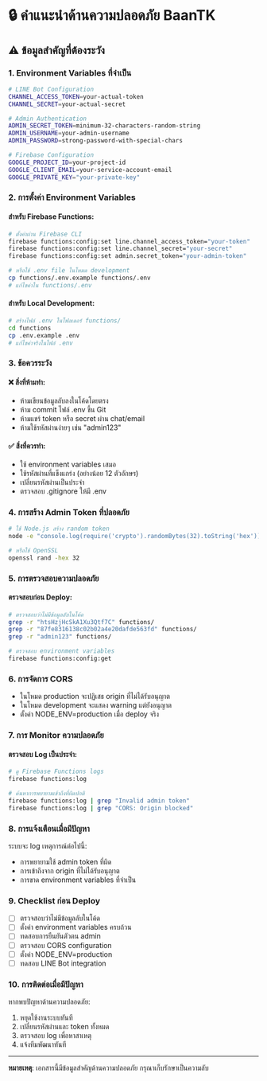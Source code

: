 # 🔒 คำแนะนำด้านความปลอดภัย BaanTK

## ⚠️ ข้อมูลสำคัญที่ต้องระวัง

### 1. Environment Variables ที่จำเป็น
```bash
# LINE Bot Configuration
CHANNEL_ACCESS_TOKEN=your-actual-token
CHANNEL_SECRET=your-actual-secret

# Admin Authentication
ADMIN_SECRET_TOKEN=minimum-32-characters-random-string
ADMIN_USERNAME=your-admin-username
ADMIN_PASSWORD=strong-password-with-special-chars

# Firebase Configuration
GOOGLE_PROJECT_ID=your-project-id
GOOGLE_CLIENT_EMAIL=your-service-account-email
GOOGLE_PRIVATE_KEY="your-private-key"
```

### 2. การตั้งค่า Environment Variables

#### สำหรับ Firebase Functions:
```bash
# ตั้งค่าผ่าน Firebase CLI
firebase functions:config:set line.channel_access_token="your-token"
firebase functions:config:set line.channel_secret="your-secret"
firebase functions:config:set admin.secret_token="your-admin-token"

# หรือใช้ .env file ในโหมด development
cp functions/.env.example functions/.env
# แก้ไขค่าใน functions/.env
```

#### สำหรับ Local Development:
```bash
# สร้างไฟล์ .env ในโฟลเดอร์ functions/
cd functions
cp .env.example .env
# แก้ไขค่าจริงในไฟล์ .env
```

### 3. ข้อควรระวัง

#### ❌ สิ่งที่ห้ามทำ:
- ห้ามเขียนข้อมูลลับลงในโค้ดโดยตรง
- ห้าม commit ไฟล์ .env ขึ้น Git
- ห้ามแชร์ token หรือ secret ผ่าน chat/email
- ห้ามใช้รหัสผ่านง่ายๆ เช่น "admin123"

#### ✅ สิ่งที่ควรทำ:
- ใช้ environment variables เสมอ
- ใช้รหัสผ่านที่แข็งแกร่ง (อย่างน้อย 12 ตัวอักษร)
- เปลี่ยนรหัสผ่านเป็นประจำ
- ตรวจสอบ .gitignore ให้มี .env

### 4. การสร้าง Admin Token ที่ปลอดภัย

```bash
# ใช้ Node.js สร้าง random token
node -e "console.log(require('crypto').randomBytes(32).toString('hex'))"

# หรือใช้ OpenSSL
openssl rand -hex 32
```

### 5. การตรวจสอบความปลอดภัย

#### ตรวจสอบก่อน Deploy:
```bash
# ตรวจสอบว่าไม่มีข้อมูลลับในโค้ด
grep -r "htsHzjHcSkA1Xu3Qtf7C" functions/
grep -r "87fe8316138c02b02a4e20dafde563fd" functions/
grep -r "admin123" functions/

# ตรวจสอบ environment variables
firebase functions:config:get
```

### 6. การจัดการ CORS

- ในโหมด production จะปฏิเสธ origin ที่ไม่ได้รับอนุญาต
- ในโหมด development จะแสดง warning แต่ยังอนุญาต
- ตั้งค่า NODE_ENV=production เมื่อ deploy จริง

### 7. การ Monitor ความปลอดภัย

#### ตรวจสอบ Log เป็นประจำ:
```bash
# ดู Firebase Functions logs
firebase functions:log

# ค้นหาการพยายามเข้าถึงที่ผิดปกติ
firebase functions:log | grep "Invalid admin token"
firebase functions:log | grep "CORS: Origin blocked"
```

### 8. การแจ้งเตือนเมื่อมีปัญหา

ระบบจะ log เหตุการณ์ต่อไปนี้:
- การพยายามใช้ admin token ที่ผิด
- การเข้าถึงจาก origin ที่ไม่ได้รับอนุญาต
- การขาด environment variables ที่จำเป็น

### 9. Checklist ก่อน Deploy

- [ ] ตรวจสอบว่าไม่มีข้อมูลลับในโค้ด
- [ ] ตั้งค่า environment variables ครบถ้วน
- [ ] ทดสอบการยืนยันตัวตน admin
- [ ] ตรวจสอบ CORS configuration
- [ ] ตั้งค่า NODE_ENV=production
- [ ] ทดสอบ LINE Bot integration

### 10. การติดต่อเมื่อมีปัญหา

หากพบปัญหาด้านความปลอดภัย:
1. หยุดใช้งานระบบทันที
2. เปลี่ยนรหัสผ่านและ token ทั้งหมด
3. ตรวจสอบ log เพื่อหาสาเหตุ
4. แจ้งทีมพัฒนาทันที

---

**หมายเหตุ**: เอกสารนี้มีข้อมูลสำคัญด้านความปลอดภัย กรุณาเก็บรักษาเป็นความลับ